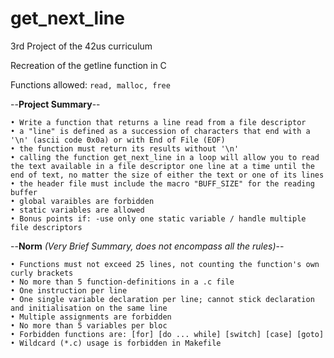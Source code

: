 # get_next_line
3rd Project of the 42us curriculum

Recreation of the getline function in C

Functions allowed: `read, malloc, free`

--**Project Summary**--
```
• Write a function that returns a line read from a file descriptor
• a "line" is defined as a succession of characters that end with a '\n' (ascii code 0x0a) or with End of File (EOF)
• the function must return its results without '\n'
• calling the function get_next_line in a loop will allow you to read the text available in a file descriptor one line at a time until the end of text, no matter the size of either the text or one of its lines
• the header file must include the macro "BUFF_SIZE" for the reading buffer
• global varaibles are forbidden
• static variables are allowed
• Bonus points if: -use only one static variable / handle multiple file descriptors
```

--**Norm** *(Very Brief Summary, does not encompass all the rules)*--
```
• Functions must not exceed 25 lines, not counting the function's own curly brackets
• No more than 5 function-definitions in a .c file
• One instruction per line
• One single variable declaration per line; cannot stick declaration and initialisation on the same line
• Multiple assignments are forbidden
• No more than 5 variables per bloc
• Forbidden functions are: [for] [do ... while] [switch] [case] [goto]
• Wildcard (*.c) usage is forbidden in Makefile
```
